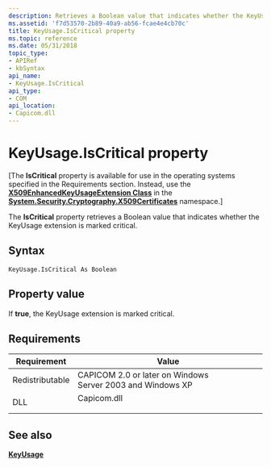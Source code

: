 ```yaml
---
description: Retrieves a Boolean value that indicates whether the KeyUsage extension is marked critical.
ms.assetid: 'f7d53570-2b89-40a9-ab56-fcae4e4cb70c'
title: KeyUsage.IsCritical property
ms.topic: reference
ms.date: 05/31/2018
topic_type:
- APIRef
- kbSyntax
api_name:
- KeyUsage.IsCritical
api_type:
- COM
api_location:
- Capicom.dll
---
```


# KeyUsage.IsCritical property

\[The **IsCritical** property is available for use in the operating systems specified in the Requirements section. Instead, use the [**X509EnhancedKeyUsageExtension Class**](/dotnet/api/system.security.cryptography.x509certificates.x509enhancedkeyusageextension?view=netcore-3.1) in the [**System.Security.Cryptography.X509Certificates**](/dotnet/api/system.security.cryptography.x509certificates.publickey.-ctor?view=netcore-3.1) namespace.\]

The **IsCritical** property retrieves a Boolean value that indicates whether the KeyUsage extension is marked critical.

## Syntax


```VB
KeyUsage.IsCritical As Boolean
```



## Property value

If **true**, the KeyUsage extension is marked critical.

## Requirements



| Requirement | Value |
|----------------------------|----------------------------------------------------------------------------------------|
| Redistributable<br/> | CAPICOM 2.0 or later on Windows Server 2003 and Windows XP<br/>                  |
| DLL<br/>             | <dl> <dt>Capicom.dll</dt> </dl> |



## See also

<dl> <dt>

[**KeyUsage**](keyusage.md)
</dt> </dl>

 

 
